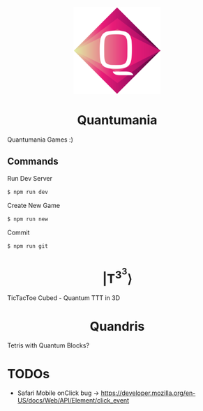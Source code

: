 <div align="center">
<img width="200px" src="./assets/icons/qmania.svg" />
<h1>Quantumania</h1>
</div>

Quantumania Games :)
## Commands
Run Dev Server
```bash
$ npm run dev
```

Create New Game
```bash
$ npm run new
```

Commit
```bash
$ npm run git
```

<div align="center">
<h1>|T<sup>3<sup>3</sup></sup>&rang;</h1>
</div>

TicTacToe Cubed - Quantum TTT in 3D

<div align="center">
<h1>Quandris</h1>
</div>

Tetris with Quantum Blocks?

# TODOs
- Safari Mobile onClick bug &rarr; https://developer.mozilla.org/en-US/docs/Web/API/Element/click_event

